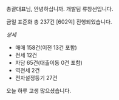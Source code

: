 총괄대표님, 안녕하십니까. 개발팀 류창선입니다.
  
금일 표준화 총 237건 [602억] 진행되었습니다.

*상세*
- 매매 158건(이전 13건 포함)
- 전세 12건
- 자담 65건(대출이동 0건 포함)
- 역전세 2건
- 전자설정등기 27건

오늘 하루 고생 많으셨습니다.